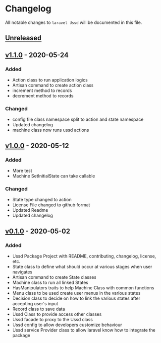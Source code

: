 # Changelog

All notable changes to `laravel Ussd` will be documented in this file.

## [Unreleased]

## [v1.1.0] - 2020-05-24
### Added
- Action class to run application logics
- Artisan command to create action class
- increment method to records
- decrement method to records
### Changed
- config file class namespace split to action and state namespace
- Updated changelog
- machine class now runs ussd actions

## [v1.0.0] - 2020-05-12
### Added
- More test
- Machine SetInitialState can take callable
### Changed
- State type changed to action
- License File changed to github format
- Updated Readme
- Updated changelog

## [v0.1.0] - 2020-05-02 
### Added
- Ussd Package Project with README, contributing, changelog, license, etc.
- State class to define what should occur at various stages when user navigates
- Artisan command to create State classes
- Machine class to run all linked States
- HasManipulators traits to help Machine Class with common functions
- Menu class to be used create user menus in the various states
- Decision class to decide on how to link the various states after accepting user's input
- Record class to save data
- Ussd Class to provide access other classes
- Ussd facade to proxy to the Ussd class
- Ussd config to allow developers customize behaviour
- Ussd service Provider class to allow laravel know how to integrate the package

[Unreleased]: ../../compare/v1.1.0...HEAD
[v1.1.0]: ../../compare/v1.0.0...v1.1.0
[v1.0.0]: ../../compare/v0.1.0...v1.0.0
[v0.1.0]: ../../releases/tag/v0.1.0
